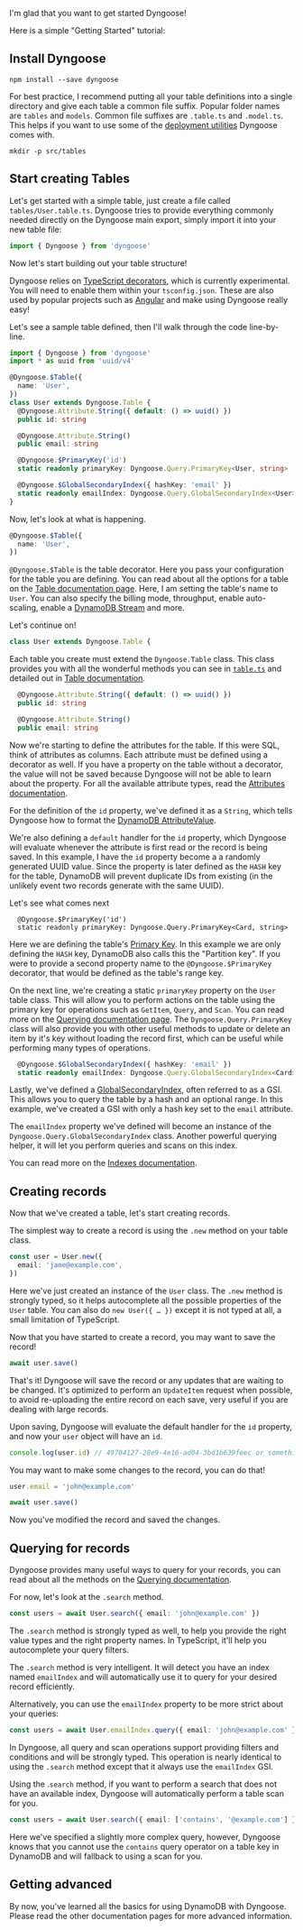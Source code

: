 I'm glad that you want to get started Dyngoose!

Here is a simple "Getting Started" tutorial:

## Install Dyngoose

```npm install --save dyngoose```

For best practice, I recommend putting all your table definitions into a single directory and give each table a common file suffix. Popular folder names are `tables` and `models`. Common file suffixes are `.table.ts` and `.model.ts`. This helps if you want to use some of the [deployment utilities](Deployment.md) Dyngoose comes with.

```mkdir -p src/tables```

## Start creating Tables

Let's get started with a simple table, just create a file called `tables/User.table.ts`. Dyngoose tries to provide everything commonly needed directly on the Dyngoose main export, simply import it into your new table file:

```typescript
import { Dyngoose } from 'dyngoose'
```

Now let's start building out your table structure!

Dyngoose relies on [TypeScript decorators](https://www.typescriptlang.org/docs/handbook/decorators.html), which is currently experimental. You will need to enable them within your `tsconfig.json`. These are also used by popular projects such as [Angular](https://angular.io/) and make using Dyngoose really easy!

Let's see a sample table defined, then I'll walk through the code line-by-line.

```typescript
import { Dyngoose } from 'dyngoose'
import * as uuid from 'uuid/v4'

@Dyngoose.$Table({
  name: 'User',
})
class User extends Dyngoose.Table {
  @Dyngoose.Attribute.String({ default: () => uuid() })
  public id: string

  @Dyngoose.Attribute.String()
  public email: string

  @Dyngoose.$PrimaryKey('id')
  static readonly primaryKey: Dyngoose.Query.PrimaryKey<User, string>

  @Dyngoose.$GlobalSecondaryIndex({ hashKey: 'email' })
  static readonly emailIndex: Dyngoose.Query.GlobalSecondaryIndex<User>
}
```

Now, let's look at what is happening.

```typescript
@Dyngoose.$Table({
  name: 'User',
})
```

`@Dyngoose.$Table` is the table decorator. Here you pass your configuration for the table you are defining. You can read about all the options for a table on the [Table documentation page](Table.md). Here, I am setting the table's name to `User`. You can also specify the billing mode, throughput, enable auto-scaling, enable a [DynamoDB Stream](https://docs.aws.amazon.com/amazondynamodb/latest/developerguide/Streams.html) and more.

Let's continue on!

```typescript
class User extends Dyngoose.Table {
```

Each table you create must extend the `Dyngoose.Table` class. This class provides you with all the wonderful methods you can see in [`table.ts`](https://github.com/benhutchins/dyngoose/blob/master/src/table.ts) and detailed out in [Table documentation](https://github.com/benhutchins/dyngoose/blob/master/src/table.ts).

```typescript
  @Dyngoose.Attribute.String({ default: () => uuid() })
  public id: string

  @Dyngoose.Attribute.String()
  public email: string
```

Now we're starting to define the attributes for the table. If this were SQL, think of attributes as columns. Each attribute must be defined using a decorator as well. If you have a property on the table without a decorator, the value will not be saved because Dyngoose will not be able to learn about the property. For all the available attribute types, read the [Attributes documentation](Attributes.md).

For the definition of the `id` property, we've defined it as a `String`, which tells Dyngoose how to format the [DynamoDB AttributeValue](https://docs.aws.amazon.com/amazondynamodb/latest/APIReference/API_AttributeValue.html).

We're also defining a `default` handler for the `id` property, which Dyngoose will evaluate whenever the attribute is first read or the record is being saved. In this example, I have the `id` property become a a randomly generated UUID value. Since the property is later defined as the `HASH` key for the table, DynamoDB will prevent duplicate IDs from existing (in the unlikely event two records generate with the same UUID).

Let's see what comes next

```
  @Dyngoose.$PrimaryKey('id')
  static readonly primaryKey: Dyngoose.Query.PrimaryKey<Card, string>
```

Here we are defining the table's [Primary Key](https://docs.aws.amazon.com/amazondynamodb/latest/developerguide/HowItWorks.CoreComponents.html#HowItWorks.CoreComponents.PrimaryKey). In this example we are only defining the `HASH` key, DynamoDB also calls this the "Partition key". If you were to provide a second property name to the `@Dyngoose.$PrimaryKey` decorator, that would be defined as the table's range key.

On the next line, we're creating a static `primaryKey` property on the `User` table class. This will allow you to perform actions on the table using the primary key for operations such as `GetItem`, `Query`, and `Scan`. You can read more on the [Querying documentation page](Querying.md). The `Dyngoose.Query.PrimaryKey` class will also provide you with other useful methods to update or delete an item by it's key without loading the record first, which can be useful while performing many types of operations.

```typescript
  @Dyngoose.$GlobalSecondaryIndex({ hashKey: 'email' })
  static readonly emailIndex: Dyngoose.Query.GlobalSecondaryIndex<Card>
```

Lastly, we've defined a [GlobalSecondaryIndex](https://docs.aws.amazon.com/amazondynamodb/latest/developerguide/GSI.html), often referred to as a GSI. This allows you to query the table by a hash and an optional range. In this example, we've created a GSI with only a hash key set to the `email` attribute.

The `emailIndex` property we've defined will become an instance of the `Dyngoose.Query.GlobalSecondaryIndex` class. Another powerful querying helper, it will let you perform queries and scans on this index.

You can read more on the [Indexes documentation](Indexes.md).

## Creating records

Now that we've created a table, let's start creating records.

The simplest way to create a record is using the `.new` method on your table class.

```typescript
const user = User.new({
  email: 'jane@example.com',
})
```

Here we've just created an instance of the `User` class. The `.new` method is strongly typed, so it helps autocomplete all the possible properties of the `User` table. You can also do `new User({ … })` except it is not typed at all, a small limitation of TypeScript.

Now that you have started to create a record, you may want to save the record!

```typescript
await user.save()
```

That's it! Dyngoose will save the record or any updates that are waiting to be changed. It's optimized to perform an `UpdateItem` request when possible, to avoid re-uploading the entire record on each save, very useful if you are dealing with large records.

Upon saving, Dyngoose will evaluate the default handler for the `id` property, and now your `user` object will have an `id`.

```typescript
console.log(user.id) // 49704127-28e9-4e16-ad04-3bd1b639feec or something like it
```

You may want to make some changes to the record, you can do that!

```typescript
user.email = 'john@example.com'

await user.save()
```

Now you've modified the record and saved the changes.

## Querying for records

Dyngoose provides many useful ways to query for your records, you can read about all the methods on the [Querying documentation](Querying.md).

For now, let's look at the `.search` method.

```typescript
const users = await User.search({ email: 'john@example.com' })
```

The `.search` method is strongly typed as well, to help you provide the right value types and the right property names. In TypeScript, it'll help you autocomplete your query filters.

The `.search` method is very intelligent. It will detect you have an index named `emailIndex` and will automatically use it to query for your desired record efficiently.

Alternatively, you can use the `emailIndex` property to be more strict about your queries:

```typescript
const users = await User.emailIndex.query({ email: 'john@example.com' })
```

In Dyngoose, all query and scan operations support providing filters and conditions and will be strongly typed. This operation is nearly identical to using the `.search` method except that it always use the `emailIndex` GSI.

Using the .`search` method, if you want to perform a search that does not have an available index, Dyngoose will automatically perform a table scan for you.

```typescript
const users = await User.search({ email: ['contains', '@example.com'] })
```

Here we've specified a slightly more complex query, however, Dyngoose knows that you cannot use the `contains` query operator on a table key in DynamoDB and will fallback to using a scan for you.

## Getting advanced

By now, you've learned all the basics for using DynamoDB with Dyngoose. Please read the other documentation pages for more advanced information.

